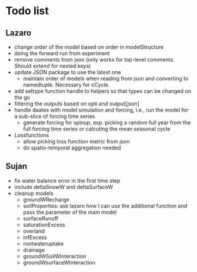 # Todo list

## Lazaro

- change order of the model based on order in modelStructure
- doing the forward run from experiment
- remove comments from json (only works for top-level comments. Should extend for nested keys)
- update JSON package to use the latest one
  - maintain order of models when reading from json and converting to namedtuple. Necessary for cCycle.
- add settype function handle to helpers so that types can be changed on the go
- filtering the outputs based on opti and output[json]
- handle daates with model simulation and forcing, i.e., run the model for a sub-slice of forcing time series
  - generate forcing for spinup, esp. picking a random full year from the full forcing time series or calcuting the mean seasonal cycle
- Lossfunctions
  - allow picking loss function metric from json
  - do spatio-temporal aggregation needed

## Sujan

- fix water balance error in the first time step
- include deltaSnowW and deltaSurfaceW
- cleanup models
  - groundWRecharge
  - soilProperties: ask lazaro how I can use the additional function and pass the parameter of the main model
  - surfaceRunoff
  - saturationExcess
  - overland
  - infExcess
  - rootwateruptake
  - drainage
  - groundWSoilWInteraction
  - groundWsurfaceWInteraction
